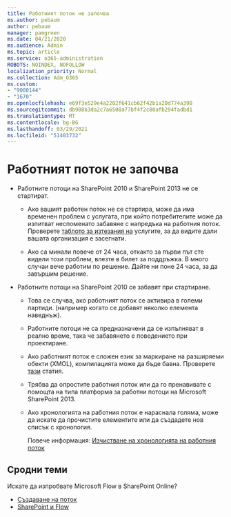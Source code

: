 ```yaml
---
title: Работният поток не започва
ms.author: pebaum
author: pebaum
manager: pamgreen
ms.date: 04/21/2020
ms.audience: Admin
ms.topic: article
ms.service: o365-administration
ROBOTS: NOINDEX, NOFOLLOW
localization_priority: Normal
ms.collection: Adm_O365
ms.custom:
- "9000144"
- "1670"
ms.openlocfilehash: e69f3e529e4a2202f641cb62f42b1a20d774a398
ms.sourcegitcommit: db908b3da2c7a6508a77bf4f2c80afb294fadbd1
ms.translationtype: MT
ms.contentlocale: bg-BG
ms.lasthandoff: 03/29/2021
ms.locfileid: "51403732"
---
```

# <a name="workflow-is-not-starting"></a>Работният поток не започва

- Работните потоци на SharePoint 2010 и SharePoint 2013 не се стартират.

    - Ако вашият работен поток не се стартира, може да има временен проблем с услугата, при който потребителите може да изпитват неспоменато забавяне с напредъка на работния поток. Проверете [таблото за изтезания на](https://admin.microsoft.com/AdminPortal/Home/servicehealth) услугите, за да видите дали вашата организация е засегнати.

    - Ако са минали повече от 24 часа, откакто за първи път сте видели този проблем, влезте в билет за поддръжка. В много случаи вече работим по решение. Дайте ни поне 24 часа, за да завършим решение.

- Работните потоци на SharePoint 2010 се забавят при стартиране.

    - Това се случва, ако работният поток се активира в големи партиди. (например когато се добавят няколко елемента наведнъж).

    - Работните потоци не са предназначени да се изпълняват в реално време, така че забавянето е поведението при проектиране.

   -  Ако работният поток е сложен език за маркиране на разширяеми обекти (XMOL), компилацията може да бъде бавна. Проверете [тази](https://support.microsoft.com//kb/3043697) статия.

    - Трябва да опростите работния поток или да го пренавивате с помощта на типа платформа за работни потоци на Microsoft SharePoint 2013.

    - Ако хронологията на работния поток е нараснала голяма, може да искате да прочистите елементите или да създадете нов списък с хронология.

        Повече информация: [Изчистване на хронологията на работния поток](https://blogs.technet.microsoft.com/marj/2015/08/07/sharepoint-2010-workflows-best-practice-purge-workflow-history-list-items/)


## <a name="related-topics"></a>Сродни теми
Искате да изпробвате Microsoft Flow в SharePoint Online?
- [Създаване на поток](https://support.office.com/article/Create-a-flow-for-a-list-or-library-in-SharePoint-Online-or-OneDrive-for-Business-a9c3e03b-0654-46af-a254-20252e580d01) 
- [SharePoint и Flow](https://flow.microsoft.com/blog/sharepoint-and-flow/) 
